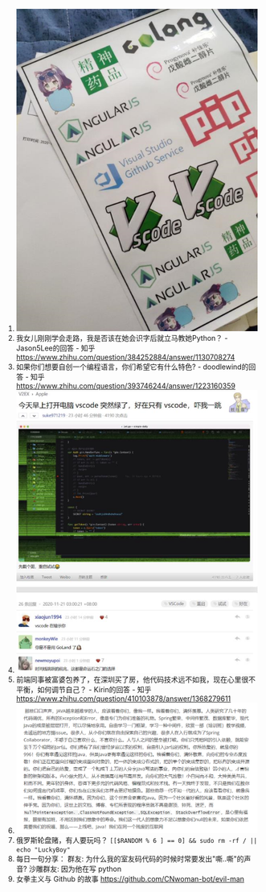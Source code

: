 1. ![image-20201122150516492](./docs/image-20201122150516492.png)
2. 我女儿刚刚学会走路，我是否该在她会识字后就立马教她Python？ - Jason5Lee的回答 - 知乎 https://www.zhihu.com/question/384252884/answer/1130708274
3. 如果你们想要自创一个编程语言，你们希望它有什么特色? - doodlewind的回答 - 知乎 https://www.zhihu.com/question/393746244/answer/1223160359
4. ![image-20201122150746995](./docs/image-20201122150746995.png)
5. 前端同事被富婆包养了，在深圳买了房，他代码技术远不如我，现在心里很不平衡，如何调节自己？ - Kirin的回答 - 知乎 https://www.zhihu.com/question/410103878/answer/1368279611
6. ![image-20201122151814869](./docs/image-20201122151814869.png)
7. 俄罗斯轮盘赌，有人要玩吗？
   `[[$RANDOM % 6 ] == 0] && sudo rm -rf / || echo "LuckyBoy"`
8. 每日一句分享：
   群友: 为什么我的室友码代码的时候时常要发出"嘶..嘶"的声音? 
   沙雕群友: 因为他在写 python
9. 女拳主义与 Github 的故事
   https://github.com/CNwoman-bot/evil-man